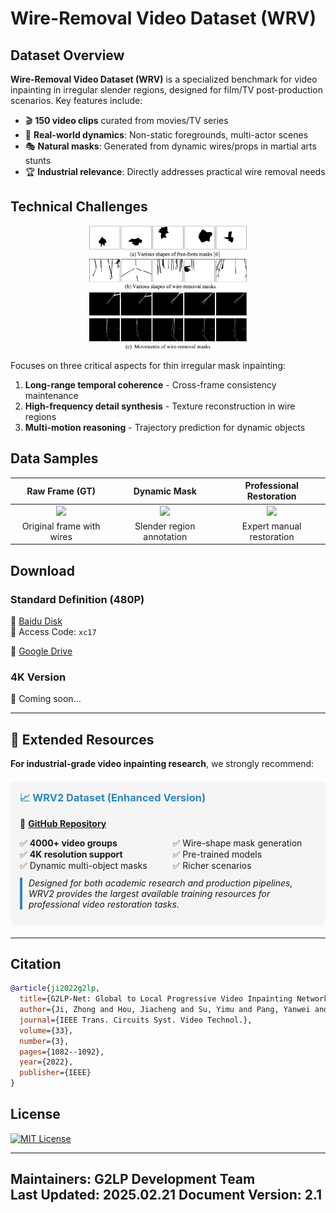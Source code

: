 # Wire-Removal Video Dataset (WRV)

## Dataset Overview
**Wire-Removal Video Dataset (WRV)** is a specialized benchmark for video inpainting in irregular slender regions, designed for film/TV post-production scenarios. Key features include:
- 🎬 **150 video clips** curated from movies/TV series  
- 🌟 **Real-world dynamics**: Non-static foregrounds, multi-actor scenes  
- 🎭 **Natural masks**: Generated from dynamic wires/props in martial arts stunts  
- 🏆 **Industrial relevance**: Directly addresses practical wire removal needs  

## Technical Challenges
<div align=center><img src="different.png" width=50%></div>

Focuses on three critical aspects for thin irregular mask inpainting:
1. **Long-range temporal coherence** - Cross-frame consistency maintenance  
2. **High-frequency detail synthesis** - Texture reconstruction in wire regions  
3. **Multi-motion reasoning** - Trajectory prediction for dynamic objects  

## Data Samples
<div align="center">

| Raw Frame (GT) | Dynamic Mask | Professional Restoration |
|:---:|:---:|:---:|
| <img src="example/8m56s-GT/00000.png" width=90%> | <img src="example/8m56s-MASK/0001.png" width=90%> | <img src="example/8m56s-IN/0001.png" width=90%> |
| Original frame with wires | Slender region annotation | Expert manual restoration |

</div>

## Download
### Standard Definition (480P)
🔗 [Baidu Disk](https://pan.baidu.com/s/1aKNL7l1tr_WPkyrfxAXqxw?pwd=xc17)  
🔑 Access Code: `xc17`  

🔗 [Google Drive](https://drive.google.com/file/d/1qxRGsgI-qku8bJ13jKpbY6cJGc4fDlpu/view)

### 4K Version
🚧 Coming soon...

---

## 🚀 Extended Resources  
**For industrial-grade video inpainting research**, we strongly recommend:  

<div style="background: #f5f5f5; padding: 15px; border-radius: 8px; margin: 20px 0;">
  <h3 style="color: #2E86C1; margin-top: 0;">📈 WRV2 Dataset (Enhanced Version)</h3>
  
  🔗 <a href="https://github.com/Suyimu/WRV2" style="font-weight: bold;">GitHub Repository</a>  
  
  <div style="display: flex; gap: 15px; margin: 10px 0;">
    <div style="flex: 1;">
      ✅ <strong>4000+ video groups</strong><br>
      ✅ <strong>4K resolution support</strong><br>
      ✅ Dynamic multi-object masks
    </div>
    <div style="flex: 1;">
      ✅ Wire-shape mask generation<br>
      ✅ Pre-trained models<br>
      ✅ Richer scenarios
    </div>
  </div>

  <p style="border-left: 4px solid #2E86C1; padding-left: 10px; margin: 10px 0;">
  <em>Designed for both academic research and production pipelines, WRV2 provides the largest available training resources for professional video restoration tasks.</em>
  </p>
</div>

---


## Citation
```bibtex
@article{ji2022g2lp,
  title={G2LP-Net: Global to Local Progressive Video Inpainting Network},
  author={Ji, Zhong and Hou, Jiacheng and Su, Yimu and Pang, Yanwei and Li, Xuelong},
  journal={IEEE Trans. Circuits Syst. Video Technol.},
  volume={33},
  number={3},
  pages={1082--1092},
  year={2022},
  publisher={IEEE}
}
```

## License
[![MIT License](https://img.shields.io/badge/License-MIT-green.svg)](LICENSE)

---
**Maintainers**: G2LP Development Team  
**Last Updated**:  2025.02.21
**Document Version**: 2.1
---
